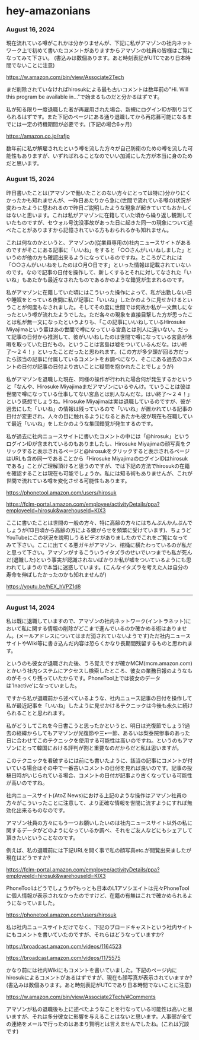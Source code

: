 # hey-amazonians

### August 16, 2024 

現在流れている噂がこれかは分かりませんが、下記に私がアマゾンの社内ネットワーク上で初めて書いたコメントがありますからアマゾンの社員の皆様はご覧になってみて下さい。
(書込みは数個あります。あと時刻表記がUTCであり日本時間でないことに注意) 

https://w.amazon.com/bin/view/Associate2Tech

まだ削除されていなければhirosukによる最も古いコメントは数年前の"Hi. Will this program be available in..."で始まるものだと分かるはずです。

私が知る限り一度退職した者が再雇用された場合、新規にログインIDが割り当てられるはずです。また下記のページにある通り退職してから再応募可能になるまでには一定の待機期間が必要です。(下記の場合6ヶ月) 

https://amazon.co.jp/rafjp

数年前に私が解雇されたという噂を流した方々が自己防衛のための噂を流した可能性もありますが、いずればれることなのでいい加減にした方が本当に身のためだと思います。

### August 15, 2024 

昨日書いたことは(アマゾンで働いたことのない方々にとっては特に)分かりにくかったかも知れませんが、一昨日あたりから急に(世間で流れている噂の)状況が変わったように思われるので昨日ご説明したような現象が起きていてもおかしくはないと思います。これは私がアマゾンに在籍していた頃から繰り返し観測していたものですが、セウォル号沈没事故があった日に起きた同一の現象について述べたことがありますから記憶されている方もおられるかも知れません。

これは何なのかというと、アマゾンの(従業員専用の)社内ニュースサイトがあるのですがそこにある記事に「いいね」をすると「○○さんがいいねしました」というのが他の方も確認出来るようになっているのですね。ところがこれには「○○さんがいいねをしたのは○月○日です」といった情報は記載されていないのです。なので記事の日付を操作して、新しくするとそれに対してなされた「いいね」もあたかも最近なされたものであるかのような錯覚が生まれるのです。

私がアマゾンに在籍していた頃にはこういった操作によって、私が出勤しない日や睡眠をとっている夜間に私が記事に「いいね」したかのように見せかけるということが何度もなされました。そしてその度に世間では何故か私が一文無しになったという噂が流れたようでした。ただ各々の現象を直接目撃した方が思ったことは私が無一文になったというよりも、「この記事にいいねしているHirosuke Miyajimaという輩はあの世間で噂になっている宮島とは別人に違いない。だって記事の日付から推測して、彼がいいねしたのは世間で噂になっている宮島が休暇を取っていた日だもの。ということは宮島は嘘をついているんだな。はい終了〜２４！」といったことだったと思われます。(この方が多少頭が回る方だったら該当の記事に付属しているコメントをお調べになり、そこにある過去のコメントの日付が記事の日付より古いことに疑問を抱かれたことでしょうが)

私がアマゾンを退職した現在、同様の操作が行われた場合何が発生するかというと「なんや、Hirosuke Miyajimaまだアマゾンにいるやんけ。ていうことは彼は世間で噂になっている仕事してない宮島とは別人なんだな。はい終了〜２４！」という感想でしょうね。Hirosuke Miyajimaは実は退職しているのですが、彼が過去にした「いいね」の情報は残っているので「いいね」が置かれている記事の日付が変更され、人々の目に触れるようになるとあたかも彼が現在も在職していて最近「いいね」をしたかのような集団錯覚が発生するのです。

私が過去に社内ニュースサイトに書いたコメントの中には「@hirosuk」というログインIDが含まれているのもありましたし、Hirosuke Miyajimaの顔写真をクリックすると表示されるページと@hirosukをクリックすると表示されるページはURLも含め同一であることから「Hirosuke MiyajimaのログインIDはhirosukである」ことがご理解頂けると思うのですが、では下記の方法でhirosukの在籍を確認することは現在も可能でしょうか。私には知る術もありませんが、これが世間で流れている噂を変化させる可能性もあります。

https://phonetool.amazon.com/users/hirosuk

https://fclm-portal.amazon.com/employee/activityDetails/ppa?employeeId=hirosuk&warehouseId=KIX3

ここに書いたことは世間の一般の方々、特に高齢の方々にはちんぷんかんぷんでしょうが(13日頃から高齢の方による嫌がらせを頻繁に受けています)、ちょうどYouTubeにこの状況を説明しうるビデオがありましたのでこれをご覧になってみて下さい。ここに出てくる悪ガキがアマゾン、棺桶に横たわっているのが私だと思って下さい。アマゾンがするこういうイタズラのせいでいつまでも私が死んだ(退職した)という事実が認識されないばかりか私が嘘をついているようにも思われてしまうので本当に迷惑しています。(こんなイタズラを考えた人は自分の寿命を伸ばしたかったのかも知れませんが)

https://youtu.be/hEX_hVPZ1d8

---- 

### August 14, 2024 

私は既に退職していますので、アマゾンの社内ネットワーク(イントラネット)において私に関する情報の削除がどこまで進んでいるのか確かめる術はありません。(メールアドレスについてはまだ消されていないようです)ただ社内ニュースサイトやWiki等に書き込んだ内容は恐らくかなり長期間残留するものと思われます。

というのも彼女が退職された後、うろ覚えですが確かMCM(mcm.amazon.com)とかいう社内システムにアクセスし検索したところ、彼女の業務日報のようなものがそっくり残っていたからです。PhoneTool上では彼女のデータは'Inactive'になっていました。

ですから私が退職前から述べているような、社内ニュース記事の日付を操作して私が最近記事を「いいね」したように見せかけるテクニックは今後も永久に続けられることと思われます。

私がどうしてこれを今日書こうと思ったかというと、明日は光復節でしょう?過去の経緯からしてもアマゾンが光復節や三•一節、あるいは梨泰院惨事のあった日に合わせてこのテクニックを使用する可能性は高いのですね。というのもアマゾンにとって韓国における評判が割と重要なのだからだと私は思いますが。

このテクニックを看破するには前にも書いたように、該当の記事にコメントが付いている場合はその中で一番古いコメントの日付を見れば良いのです。記事の投稿日時がいじられている場合、コメントの日付が記事より古くなっている可能性が高いのですね。

社内ニュースサイト(AtoZ News)における上記のような操作はアマゾン社員の方々がこういったことに注意して、より正確な情報を世間に流すようにすれば無効化出来るものなのです。

アマゾン社員の方々にもう一つお願いしたいのは社内ニュースサイト以外の私に関するデータがどのようになっているか調べ、それをご友人などにもシェアして頂きたいということなのです。

例えば、私の退職前には下記URLを開く事で私の顔写真etc.が閲覧出来ましたが現在はどうですか?

https://fclm-portal.amazon.com/employee/activityDetails/ppa?employeeId=hirosuk&warehouseId=KIX3

PhoneToolはどうでしょうか?もっとも日本のL1アソシエイトは元々PhoneToolに個人情報が表示されなかったのですけど、在籍の有無はこれで確かめられるようになっていました。

https://phonetool.amazon.com/users/hirosuk

私は社内ニュースサイトだけでなく、下記のブロードキャストという社内サイトにもコメントを書いていたのですが、それらはどうなっていますか?

https://broadcast.amazon.com/videos/1164523

https://broadcast.amazon.com/videos/1175575

かなり前には社内Wikiにもコメントを書いていました。下記のページ内にhirosukによるコメントがあるはずですが、現在も顔写真が表示されていますか?(書込みは数個あります。あと時刻表記がUTCであり日本時間でないことに注意) 

https://w.amazon.com/bin/view/Associate2Tech/#Comments

アマゾンが私の退職後も上に述べたようなことを行なっている可能性は高いと思いますが、それは多分彼女に影響を与えることはないと思います。人事部が全ての連絡をメールで行ったのはあまり賢明とは言えませんでしたね。(これは冗談です) 
